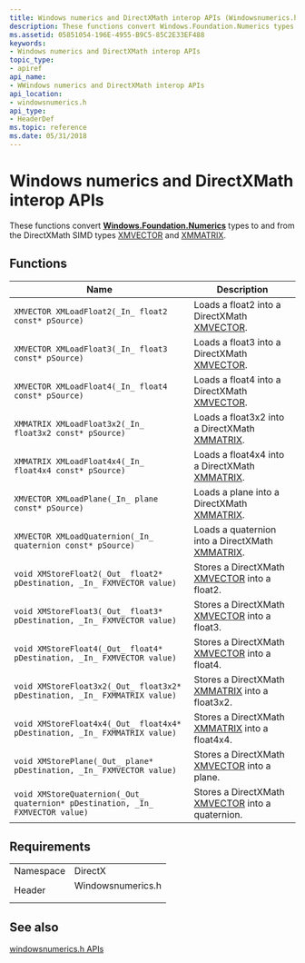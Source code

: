 ```yaml
---
title: Windows numerics and DirectXMath interop APIs (Windowsnumerics.h)
description: These functions convert Windows.Foundation.Numerics types to and from the DirectXMath SIMD types XMVECTOR and XMMATRIX.
ms.assetid: 05851054-196E-4955-B9C5-85C2E33EF488
keywords:
- Windows numerics and DirectXMath interop APIs
topic_type:
- apiref
api_name:
- WWindows numerics and DirectXMath interop APIs
api_location:
- windowsnumerics.h
api_type:
- HeaderDef
ms.topic: reference
ms.date: 05/31/2018
---
```


# Windows numerics and DirectXMath interop APIs

These functions convert [**Windows.Foundation.Numerics**](/uwp/api/Windows.Foundation.Numerics) types to and from the DirectXMath SIMD types [XMVECTOR](../dxmath/xmvector-data-type.md) and [XMMATRIX](/windows/win32/api/directxmath/ns-directxmath-xmmatrix).

## Functions

| Name | Description |
|-|-|
| `XMVECTOR XMLoadFloat2(_In_ float2 const* pSource)` | Loads a float2 into a DirectXMath [XMVECTOR](../dxmath/xmvector-data-type.md). |
| `XMVECTOR XMLoadFloat3(_In_ float3 const* pSource)` | Loads a float3 into a DirectXMath [XMVECTOR](../dxmath/xmvector-data-type.md). |
| `XMVECTOR XMLoadFloat4(_In_ float4 const* pSource)` | Loads a float4 into a DirectXMath [XMVECTOR](../dxmath/xmvector-data-type.md). |
| `XMMATRIX XMLoadFloat3x2(_In_ float3x2 const* pSource)` | Loads a float3x2 into a DirectXMath [XMMATRIX](/windows/win32/api/directxmath/ns-directxmath-xmmatrix). |
| `XMMATRIX XMLoadFloat4x4(_In_ float4x4 const* pSource)` | Loads a float4x4 into a DirectXMath [XMMATRIX](/windows/win32/api/directxmath/ns-directxmath-xmmatrix). |
| `XMVECTOR XMLoadPlane(_In_ plane const* pSource)` | Loads a plane into a DirectXMath [XMMATRIX](/windows/win32/api/directxmath/ns-directxmath-xmmatrix). |
| `XMVECTOR XMLoadQuaternion(_In_ quaternion const* pSource)` | Loads a quaternion into a DirectXMath [XMMATRIX](/windows/win32/api/directxmath/ns-directxmath-xmmatrix). |
| `void XMStoreFloat2(_Out_ float2* pDestination, _In_ FXMVECTOR value)` | Stores a DirectXMath [XMVECTOR](../dxmath/xmvector-data-type.md) into a float2. |
| `void XMStoreFloat3(_Out_ float3* pDestination, _In_ FXMVECTOR value)` | Stores a DirectXMath [XMVECTOR](../dxmath/xmvector-data-type.md) into a float3. |
| `void XMStoreFloat4(_Out_ float4* pDestination, _In_ FXMVECTOR value)` | Stores a DirectXMath [XMVECTOR](../dxmath/xmvector-data-type.md) into a float4. |
| `void XMStoreFloat3x2(_Out_ float3x2* pDestination, _In_ FXMMATRIX value)` | Stores a DirectXMath [XMMATRIX](/windows/win32/api/directxmath/ns-directxmath-xmmatrix) into a float3x2. |
| `void XMStoreFloat4x4(_Out_ float4x4* pDestination, _In_ FXMMATRIX value)` | Stores a DirectXMath [XMMATRIX](/windows/win32/api/directxmath/ns-directxmath-xmmatrix) into a float4x4. |
| `void XMStorePlane(_Out_ plane* pDestination, _In_ FXMVECTOR value)` | Stores a DirectXMath [XMVECTOR](../dxmath/xmvector-data-type.md) into a plane. |
| `void XMStoreQuaternion(_Out_ quaternion* pDestination, _In_ FXMVECTOR value)` | Stores a DirectXMath [XMVECTOR](../dxmath/xmvector-data-type.md) into a quaternion. |

## Requirements

| | |
|-|-|
| Namespace | DirectX |
| Header | <dl> <dt>Windowsnumerics.h</dt> </dl> |

## See also

[windowsnumerics.h APIs](windowsnumerics-h-apis-portal.md)